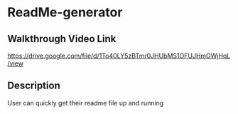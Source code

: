 # ReadMe-generator
## Walkthrough Video Link
https://drive.google.com/file/d/1To40LY5zBTmr0JHUbMS1OFUJHmGWjHqL/view
## Description
User can quickly get their readme file up and running
